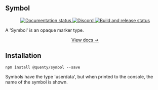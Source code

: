 ## Symbol
<div align="center">
  <a href="http://quenty.github.io/NevermoreEngine/">
    <img src="https://github.com/Quenty/NevermoreEngine/actions/workflows/docs.yml/badge.svg" alt="Documentation status" />
  </a>
  <a href="https://discord.gg/mhtGUS8">
    <img src="https://img.shields.io/discord/385151591524597761?color=5865F2&label=discord&logo=discord&logoColor=white" alt="Discord" />
  </a>
  <a href="https://github.com/Quenty/NevermoreEngine/actions">
    <img src="https://github.com/Quenty/NevermoreEngine/actions/workflows/build.yml/badge.svg" alt="Build and release status" />
  </a>
</div>

A 'Symbol' is an opaque marker type.

<div align="center"><a href="https://quenty.github.io/NevermoreEngine/api/Symbol">View docs →</a></div>

## Installation
```
npm install @quenty/symbol --save
```

Symbols have the type 'userdata', but when printed to the console, the name of the symbol is shown.
